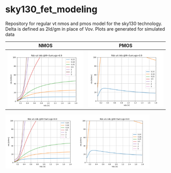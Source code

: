 # sky130_fet_modeling
Repository for regular vt nmos and pmos model for the sky130 technology. 
Delta is defined as 2Id/gm in place of Vov. 
Plots are generated for simulated data

| NMOS | PMOS |
|------|------|
|![](nmos_RdsVds.png)|![](pmos_RdsVds.png)|

<p align="center">
<img align="left" width="45%" src="nmos_RdsVds.png"> 
<img align="left" width="45%" src="pmos_RdsVds.png">
</p>
